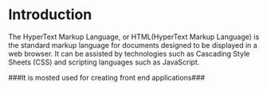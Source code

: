 # Introduction

The HyperText Markup Language, or HTML(HyperText Markup Language) is the standard markup language for documents designed to be displayed in a web browser. It can be assisted by technologies such as Cascading Style Sheets (CSS) and scripting languages such as JavaScript.

###It is mosted used for creating front end applications###